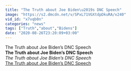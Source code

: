 ```yaml
---
title: "The Truth about Joe Biden\u2019s DNC Speech"
image: "https://s2.dmcdn.net/v/SPxL71VGXtdpDkuRA/x240"
vid_id: "x7vqb0n"
categories: "news"
tags: ["Truth","about","Bidens"]
date: "2020-08-26T23:20:09+03:00"
---
```

The Truth about Joe Biden’s DNC Speech<br><b>The Truth about Joe Biden’s DNC Speech</b><br> <i>The Truth about Joe Biden’s DNC Speech</i><br> <u>The Truth about Joe Biden’s DNC Speech</u>
